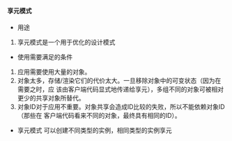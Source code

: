 #### 享元模式
- 用途
1. 享元模式是一个用于优化的设计模式
- 使用需要满足的条件
1. 应用需要使用大量的对象。
2. 对象太多，存储/渲染它们的代价太大。一旦移除对象中的可变状态（因为在需要之时，应
该由客户端代码显式地传递给享元），多组不同的对象可被相对更少的共享对象所替代。
3. 对象ID对于应用不重要。对象共享会造成ID比较的失败，所以不能依赖对象ID（那些在
客户端代码看来不同的对象，最终具有相同的ID）。


- 享元模式 可以创建不同类型的实例，相同类型的实例享元
